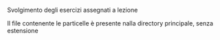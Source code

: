 Svolgimento degli esercizi assegnati a lezione

Il file contenente le particelle è presente nalla directory principale, senza estensione
